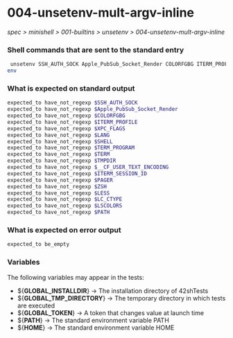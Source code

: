 # 004-unsetenv-mult-argv-inline

*spec > minishell > 001-builtins > unsetenv > 004-unsetenv-mult-argv-inline*

### Shell commands that are sent to the standard entry

```bash
 unsetenv SSH_AUTH_SOCK Apple_PubSub_Socket_Render COLORFGBG ITERM_PROFILE XPC_FLAGS LANG PWD SHELL TERM_PROGRAM PATH TERM HOME TMPDIR USER XPC_SERVICE_NAME LOGNAME __CF_USER_TEXT_ENCODING ITERM_SESSION_ID SHLVL OLDPWD ZSH PAGER LESS LC_CTYPE LSCOLORS _ HOSTTYPE VENDOR OSTYPE MACHTYPE
env

```

### What is expected on standard output

```bash
expected_to have_not_regexp $SSH_AUTH_SOCK
expected_to have_not_regexp $Apple_PubSub_Socket_Render
expected_to have_not_regexp $COLORFGBG
expected_to have_not_regexp $ITERM_PROFILE
expected_to have_not_regexp $XPC_FLAGS
expected_to have_not_regexp $LANG
expected_to have_not_regexp $SHELL
expected_to have_not_regexp $TERM_PROGRAM
expected_to have_not_regexp $TERM
expected_to have_not_regexp $TMPDIR
expected_to have_not_regexp $__CF_USER_TEXT_ENCODING
expected_to have_not_regexp $ITERM_SESSION_ID
expected_to have_not_regexp $PAGER
expected_to have_not_regexp $ZSH
expected_to have_not_regexp $LESS
expected_to have_not_regexp $LC_CTYPE
expected_to have_not_regexp $LSCOLORS
expected_to have_not_regexp $PATH

```

### What is expected on error output

```bash
expected_to be_empty
```

### Variables

The following variables may appear in the tests:

* ${**GLOBAL_INSTALLDIR**} -> The installation directory of 42shTests
* ${**GLOBAL_TMP_DIRECTORY**} -> The temporary directory in which tests are executed
* ${**GLOBAL_TOKEN**} -> A token that changes value at launch time
* ${**PATH**} -> The standard environment variable PATH
* ${**HOME**} -> The standard environment variable HOME
